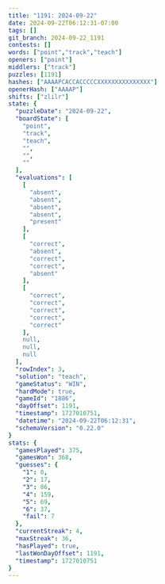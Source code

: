 ```yaml
---
title: "1191: 2024-09-22"
date: 2024-09-22T06:12:31-07:00
tags: []
git_branch: 2024-09-22_1191
contests: []
words: ["point","track","teach"]
openers: ["point"]
middlers: ["track"]
puzzles: [1191]
hashes: ["AAAAPCACCACCCCCXXXXXXXXXXXXXXX"]
openerHash: ["AAAAP"]
shifts: ["zlilr"]
state: {
  "puzzleDate": "2024-09-22",
  "boardState": [
    "point",
    "track",
    "teach",
    "",
    "",
    ""
  ],
  "evaluations": [
    [
      "absent",
      "absent",
      "absent",
      "absent",
      "present"
    ],
    [
      "correct",
      "absent",
      "correct",
      "correct",
      "absent"
    ],
    [
      "correct",
      "correct",
      "correct",
      "correct",
      "correct"
    ],
    null,
    null,
    null
  ],
  "rowIndex": 3,
  "solution": "teach",
  "gameStatus": "WIN",
  "hardMode": true,
  "gameId": "1886",
  "dayOffset": 1191,
  "timestamp": 1727010751,
  "datetime": "2024-09-22T06:12:31",
  "schemaVersion": "0.22.0"
}
stats: {
  "gamesPlayed": 375,
  "gamesWon": 368,
  "guesses": {
    "1": 0,
    "2": 17,
    "3": 86,
    "4": 159,
    "5": 69,
    "6": 37,
    "fail": 7
  },
  "currentStreak": 4,
  "maxStreak": 36,
  "hasPlayed": true,
  "lastWonDayOffset": 1191,
  "timestamp": 1727010751
}
---
```

<!-- more -->
